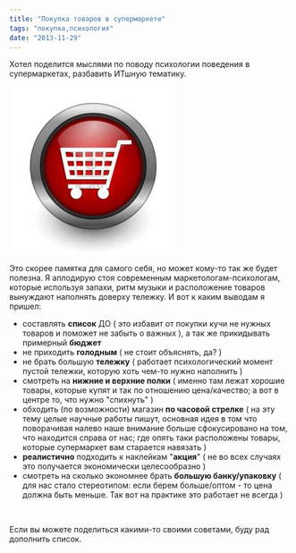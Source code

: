 ```yaml
---
title: "Покупка товаров в супермаркете"
tags: "покупка,психология"
date: "2013-11-29"
---
```


Хотел поделится мыслями по поводу психологии поведения в супермаркетах, разбавить ИТшную тематику.

![](images/shopping-cart-300x300.jpg "shopping cart")

Это скорее памятка для самого себя, но может кому-то так же будет полезна. Я аплодирую стоя современным маркетологам-психологам, которые используя запахи, ритм музыки и расположение товаров вынуждают наполнять доверху тележку. И вот к каким выводам я пришел:

- составлять **список** ДО ( это избавит от покупки кучи не нужных товаров и поможет не забыть о важных ), а так же прикидывать примерный **бюджет**
- не приходить **голодным** ( не стоит объяснять, да? )
- не брать большую **тележку** ( работает психологический момент пустой тележки, которую хоть чем-то нужно наполнить )
- смотреть на **нижние и верхние полки** ( именно там лежат хорошие товары, которые купят и так по отношению цена/качество; а вот в центре то, что нужно "спихнуть" )
- обходить (по возможности) магазин **по часовой стрелке** ( на эту тему целые научные работы пишут, основная идея в том что поворачивая налево наше внимание больше сфокусировано на том, что находится справа от нас; где опять таки расположены товары, которые супермаркет вам старается навязать )
- **реалистично** подходить к наклейкам "**акция**" ( не во всех случаях это получается экономически целесообразно )
- смотреть на сколько экономнее брать **большую банку/упаковку** ( для нас стало стереотипом: если берем больше/оптом - то цена должна быть меньше. Так вот на практике это работает не всегда )

 

Если вы можете поделиться какими-то своими советами, буду рад дополнить список.
